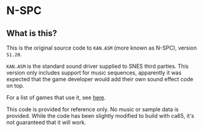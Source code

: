 # N-SPC

## What is this?

This is the original source code to `KAN.ASM` (more known as N-SPC), version `S1.20`.

`KAN.ASM` is the standard sound driver supplied to SNES third parties. This version only includes
support for music sequences, apparently it was expected that the game developer would add their own
sound effect code on top.

For a list of games that use it, see [here](http://gdri.smspower.org/wiki/index.php/Super_Famicom/Super_NES_Sound_Driver_List#N-SPC.2FKankichi_.28Nintendo.2F.22Y.K.22.29).

This code is provided for reference only. No music or sample data is provided. While the code has been
slightly modified to build with ca65, it's not guaranteed that it will work.
